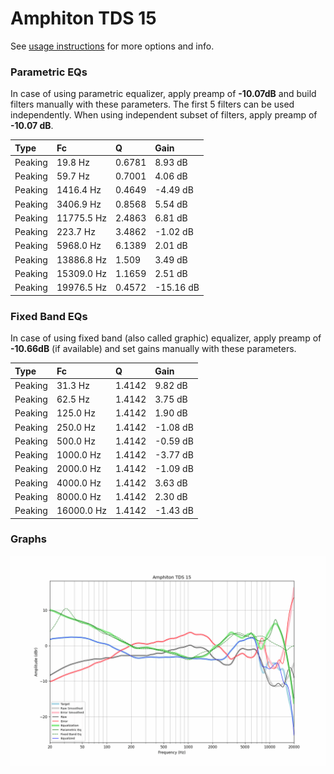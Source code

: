 # Amphiton TDS 15
See [usage instructions](https://github.com/jaakkopasanen/AutoEq#usage) for more options and info.

### Parametric EQs
In case of using parametric equalizer, apply preamp of **-10.07dB** and build filters manually
with these parameters. The first 5 filters can be used independently.
When using independent subset of filters, apply preamp of **-10.07 dB**.

| Type    | Fc         |      Q | Gain      |
|:--------|:-----------|:-------|:----------|
| Peaking | 19.8 Hz    | 0.6781 | 8.93 dB   |
| Peaking | 59.7 Hz    | 0.7001 | 4.06 dB   |
| Peaking | 1416.4 Hz  | 0.4649 | -4.49 dB  |
| Peaking | 3406.9 Hz  | 0.8568 | 5.54 dB   |
| Peaking | 11775.5 Hz | 2.4863 | 6.81 dB   |
| Peaking | 223.7 Hz   | 3.4862 | -1.02 dB  |
| Peaking | 5968.0 Hz  | 6.1389 | 2.01 dB   |
| Peaking | 13886.8 Hz | 1.509  | 3.49 dB   |
| Peaking | 15309.0 Hz | 1.1659 | 2.51 dB   |
| Peaking | 19976.5 Hz | 0.4572 | -15.16 dB |

### Fixed Band EQs
In case of using fixed band (also called graphic) equalizer, apply preamp of **-10.66dB**
(if available) and set gains manually with these parameters.

| Type    | Fc         |      Q | Gain     |
|:--------|:-----------|:-------|:---------|
| Peaking | 31.3 Hz    | 1.4142 | 9.82 dB  |
| Peaking | 62.5 Hz    | 1.4142 | 3.75 dB  |
| Peaking | 125.0 Hz   | 1.4142 | 1.90 dB  |
| Peaking | 250.0 Hz   | 1.4142 | -1.08 dB |
| Peaking | 500.0 Hz   | 1.4142 | -0.59 dB |
| Peaking | 1000.0 Hz  | 1.4142 | -3.77 dB |
| Peaking | 2000.0 Hz  | 1.4142 | -1.09 dB |
| Peaking | 4000.0 Hz  | 1.4142 | 3.63 dB  |
| Peaking | 8000.0 Hz  | 1.4142 | 2.30 dB  |
| Peaking | 16000.0 Hz | 1.4142 | -1.43 dB |

### Graphs
![](./Amphiton%20TDS%2015.png)
